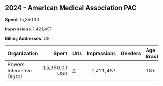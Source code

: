 ## 2024 - American Medical Association PAC 
**Spent**: 15,350.00

**Impressions**: 1,421,457

**Billing Addresses**: US

|Organization|Spent|Urls|Impressions|Genders|Age Brackets|Country Codes|
|:---|---:|:---|---:|:---|:---|:---|
|Powers Interactive Digital|15,350.00 USD|[0](https://www.snap.com/political-ads/asset/8eb544c476e6422a237aaf2f4397b4b701161aa7cd763f1dbb765322b5128943?mediaType=mp4)|1,421,457||18+|united states|
